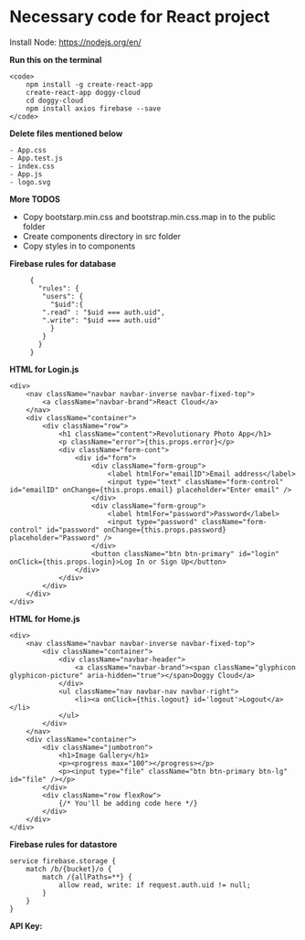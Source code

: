 # Necessary code for React project

Install Node: https://nodejs.org/en/

<b>Run this on the terminal</b>

	<code>
		npm install -g create-react-app
		create-react-app doggy-cloud		
		cd doggy-cloud
		npm install axios firebase --save
	</code>


<b>Delete files mentioned below</b>

	- App.css 
	- App.test.js
	- index.css
	- App.js
	- logo.svg
	
<b>More TODOS </b>
  - Copy bootstarp.min.css and bootstrap.min.css.map in to the public folder
  - Create components directory in src folder
  - Copy styles in to components

<b>Firebase rules for database</b>

		 {
		   "rules": {
		    "users": {
		      "$uid":{
			".read" : "$uid === auth.uid",
			".write": "$uid === auth.uid"
		      }
		    }
		   }
		 }

<b>HTML for Login.js</b>

	<div>
		<nav className="navbar navbar-inverse navbar-fixed-top">
			<a className="navbar-brand">React Cloud</a>
		</nav>
		<div className="container">
			<div className="row">
				<h1 className="content">Revolutionary Photo App</h1>
				<p className="error">{this.props.error}</p>
				<div className="form-cont">
					<div id="form">
						<div className="form-group">
							<label htmlFor="emailID">Email address</label>
							<input type="text" className="form-control" id="emailID" onChange={this.props.email} placeholder="Enter email" />
						</div>
						<div className="form-group">
							<label htmlFor="password">Password</label>
							<input type="password" className="form-control" id="password" onChange={this.props.password} placeholder="Password" />
						</div>
						<button className="btn btn-primary" id="login" onClick={this.props.login}>Log In or Sign Up</button>
					</div>
				</div>
			</div>
		</div>
	</div>

<b>HTML for Home.js</b>	

	<div>
		<nav className="navbar navbar-inverse navbar-fixed-top">
			<div className="container">
				<div className="navbar-header">
					<a className="navbar-brand"><span className="glyphicon glyphicon-picture" aria-hidden="true"></span>Doggy Cloud</a>
				</div>
				<ul className="nav navbar-nav navbar-right">
					<li><a onClick={this.logout} id='logout'>Logout</a></li>
				</ul>
			</div>
		</nav>
		<div className="container">
			<div className="jumbotron">
				<h1>Image Gallery</h1>
				<p><progress max="100"></progress></p>
				<p><input type="file" className="btn btn-primary btn-lg" id="file" /></p>
			</div>
			<div className="row flexRow">
				{/* You'll be adding code here */}
			</div>
		</div>
	</div>



<b>Firebase rules for datastore</b>

	service firebase.storage {
		match /b/{bucket}/o {
			match /{allPaths=**} {
				allow read, write: if request.auth.uid != null;
			}
		}
	}  

<b>API Key:</b> <code></code>





